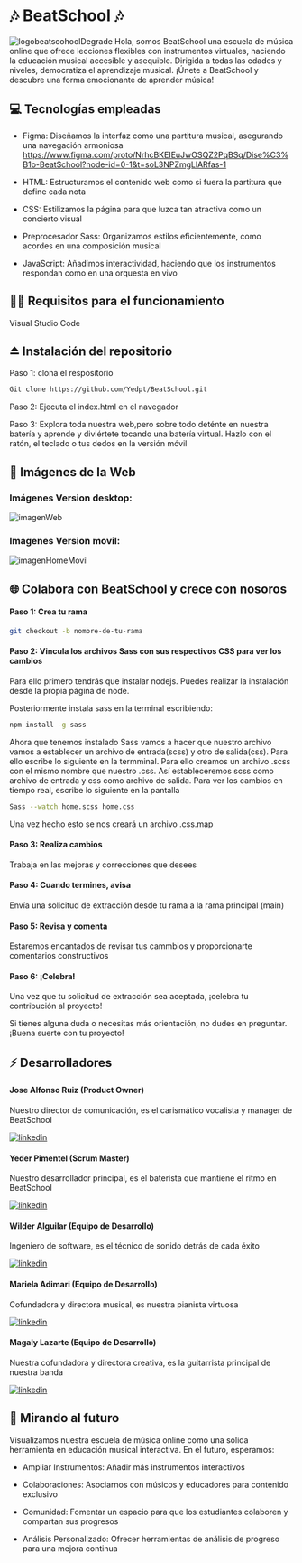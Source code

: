 # 🎶 BeatSchool 🎶
![logobeatscohoolDegrade](https://github.com/user-attachments/assets/50340464-f643-4baf-b7d2-a9080ef5fbf3)
Hola, somos BeatSchool una escuela de música online que ofrece lecciones flexibles con instrumentos virtuales, haciendo la educación musical accesible y asequible. Dirigida a todas las edades y niveles, democratiza el aprendizaje musical. ¡Únete a BeatSchool y descubre una forma emocionante de aprender música!


## 💻 Tecnologías empleadas

- Figma: Diseñamos la interfaz como una partitura musical, asegurando una navegación armoniosa
https://www.figma.com/proto/NrhcBKEIEuJwOSQZ2PqBSq/Dise%C3%B1o-BeatSchool?node-id=0-1&t=soL3NPZmgLlARfas-1
  
- HTML: Estructuramos el contenido web como si fuera la partitura que define cada nota
  
- CSS: Estilizamos la página para que luzca tan atractiva como un concierto visual
  
- Preprocesador Sass: Organizamos estilos eficientemente, como acordes en una composición musical
  
- JavaScript: Añadimos interactividad, haciendo que los instrumentos respondan como en una orquesta en vivo
  

## 👩‍💻 Requisitos para el funcionamiento

Visual Studio Code


## ⏏ Instalación del repositorio

Paso 1: clona el respositorio
```bash
Git clone https://github.com/Yedpt/BeatSchool.git
```

Paso 2: Ejecuta el index.html en el navegador


Paso 3: Explora toda nuestra web,pero sobre todo deténte en nuestra batería y aprende y diviértete tocando una batería virtual. Hazlo con el ratón, el teclado o tus dedos en la versión móvil


## 🌅 Imágenes de la Web

### Imágenes Version desktop:
![imagenWeb](https://github.com/user-attachments/assets/b1724c32-90dd-42ae-b5e2-cab5224d90f1)

### Imagenes Version movil:
![imagenHomeMovil](https://github.com/user-attachments/assets/9be023ed-b6f8-460e-b020-f1e854983302)



## 🌐 Colabora con BeatSchool y crece con nosoros

#### Paso 1: Crea tu rama
```bash
git checkout -b nombre-de-tu-rama
```


#### Paso 2: Vincula los archivos Sass con sus respectivos CSS para ver los cambios 

Para ello primero tendrás que instalar nodejs. Puedes realizar la instalación desde la propia página de node.

Posteriormente instala sass en la terminal escribiendo:
```bash
npm install -g sass
```

Ahora que tenemos instalado Sass vamos a hacer que nuestro archivo vamos a establecer un archivo de entrada(scss) y otro de salida(css). Para ello escribe lo siguiente en la termminal. Para ello creamos un archivo .scss con el mismo nombre que nuestro .css. Así estableceremos scss como archivo de entrada y css como archivo de salida. Para ver los cambios en tiempo real, escribe lo siguiente en la pantalla
```bash
Sass --watch home.scss home.css
```
Una vez hecho esto se nos creará un archivo .css.map

#### Paso 3: Realiza cambios 
Trabaja en las mejoras y correcciones que desees 


#### Paso 4: Cuando termines, avisa
Envía una solicitud de extracción desde tu rama a la rama principal (main)


#### Paso 5: Revisa y comenta 
Estaremos encantados de revisar tus cammbios y proporcionarte comentarios constructivos


#### Paso 6: ¡Celebra!
Una vez que tu solicitud de extracción sea aceptada, ¡celebra tu contribución al proyecto!

Si tienes alguna duda o necesitas más orientación, no dudes en preguntar. ¡Buena suerte con tu proyecto! 


## ⚡ Desarrolladores

#### Jose Alfonso Ruiz (Product Owner)
Nuestro director de comunicación, es el carismático vocalista y manager de BeatSchool

[![linkedin](https://img.shields.io/badge/linkedin-0A66C2?style=for-the-badge&logo=linkedin&logoColor=white)](https://www.linkedin.com/in/josealfonsoruiz/)


#### Yeder Pimentel (Scrum Master)
Nuestro desarrollador principal, es el baterista que mantiene el ritmo en BeatSchool

[![linkedin](https://img.shields.io/badge/linkedin-0A66C2?style=for-the-badge&logo=linkedin&logoColor=white)](https://www.linkedin.com/in/yeder-pimentel/) 


#### Wilder Alguilar (Equipo de Desarrollo)
Ingeniero de software, es el técnico de sonido detrás de cada éxito

[![linkedin](https://img.shields.io/badge/linkedin-0A66C2?style=for-the-badge&logo=linkedin&logoColor=white)](https://linkedin.com/in/wilderaguilar) 


#### Mariela Adimari (Equipo de Desarrollo)
Cofundadora y directora musical, es nuestra pianista virtuosa

[![linkedin](https://img.shields.io/badge/linkedin-0A66C2?style=for-the-badge&logo=linkedin&logoColor=white)](https://www.linkedin.com/in/mariela-adimari/) 


#### Magaly Lazarte (Equipo de Desarrollo)
Nuestra cofundadora y directora creativa, es la guitarrista principal de nuestra banda

[![linkedin](https://img.shields.io/badge/linkedin-0A66C2?style=for-the-badge&logo=linkedin&logoColor=white)](https://www.linkedin.com/in/magaly-lazarte-91193515a/) 


## 🔮 Mirando al futuro

Visualizamos nuestra escuela de música online como una sólida herramienta en educación musical interactiva. En el futuro, esperamos:

- Ampliar Instrumentos: Añadir más instrumentos interactivos
  
- Colaboraciones: Asociarnos con músicos y educadores para contenido exclusivo

- Comunidad: Fomentar un espacio para que los estudiantes colaboren y compartan sus progresos

- Análisis Personalizado: Ofrecer herramientas de análisis de progreso para una mejora continua
